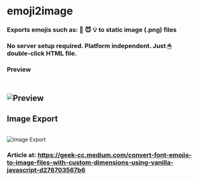 # emoji2image
### Exports emojis such as: 🥰 😈 💡 to static image (.png) files
### No server setup required. Platform independent. Just 🖱 double-click HTML file.

### Preview
<br/>![Preview](https://miro.medium.com/max/1050/1*6k1Ii-MS99jKUEnuuxSmWw.png)
---
## Image Export
<br/>![Image Export](https://miro.medium.com/max/900/1*KycjYZFF4ogo2_ioGR96QA.gif)

### Article at: https://geek-cc.medium.com/convert-font-emojis-to-image-files-with-custom-dimensions-using-vanilla-javascript-d276703567b6